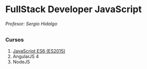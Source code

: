 # FullStack Developer JavaScript
###### Profesor: Sergio Hidalgo
### Cursos
1. [JavaScript ES6 (ES2015)](https://github.com/Area51TrainingCenter/FullStackDeveloper-Group01/tree/master/JavaScript)
2. AngularJS 4
3. NodeJS